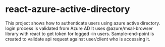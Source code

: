 # react-azure-active-directory
This project shows how to authenticate users using azure active directory.
login process is validated from Azure AD
It uses @azure/msal-browser library with react to get token for logged -in users.
Sample-end-point is created to validate api request against user/client who is accessing it.